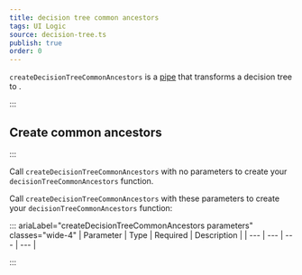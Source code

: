 ```yaml
---
title: decision tree common ancestors
tags: UI Logic
source: decision-tree.ts
publish: true
order: 0
---
```


`createDecisionTreeCommonAncestors` is a [pipe](/docs/logic/pipes-overview) that transforms a decision tree to <!--TODO-->.


:::
## Create common ancestors
:::

Call `createDecisionTreeCommonAncestors` with no parameters to create your `decisionTreeCommonAncestors` function.

Call `createDecisionTreeCommonAncestors` with these parameters to create your `decisionTreeCommonAncestors` function:

::: ariaLabel="createDecisionTreeCommonAncestors parameters" classes="wide-4"
| Parameter | Type | Required | Description |
| --- | --- | --- | --- |

:::

